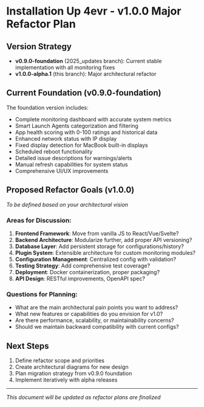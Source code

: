 # Installation Up 4evr - v1.0.0 Major Refactor Plan

## Version Strategy
- **v0.9.0-foundation** (2025_updates branch): Current stable implementation with all monitoring fixes
- **v1.0.0-alpha.1** (this branch): Major architectural refactor

## Current Foundation (v0.9.0-foundation)
The foundation version includes:
- Complete monitoring dashboard with accurate system metrics
- Smart Launch Agents categorization and filtering
- App health scoring with 0-100 ratings and historical data
- Enhanced network status with IP display
- Fixed display detection for MacBook built-in displays
- Scheduled reboot functionality
- Detailed issue descriptions for warnings/alerts
- Manual refresh capabilities for system status
- Comprehensive UI/UX improvements

## Proposed Refactor Goals (v1.0.0)
*To be defined based on your architectural vision*

### Areas for Discussion:
1. **Frontend Framework**: Move from vanilla JS to React/Vue/Svelte?
2. **Backend Architecture**: Modularize further, add proper API versioning?
3. **Database Layer**: Add persistent storage for configurations/history?
4. **Plugin System**: Extensible architecture for custom monitoring modules?
5. **Configuration Management**: Centralized config with validation?
6. **Testing Strategy**: Add comprehensive test coverage?
7. **Deployment**: Docker containerization, proper packaging?
8. **API Design**: RESTful improvements, OpenAPI spec?

### Questions for Planning:
- What are the main architectural pain points you want to address?
- What new features or capabilities do you envision for v1.0?
- Are there performance, scalability, or maintainability concerns?
- Should we maintain backward compatibility with current configs?

## Next Steps
1. Define refactor scope and priorities
2. Create architectural diagrams for new design
3. Plan migration strategy from v0.9.0 foundation
4. Implement iteratively with alpha releases

---
*This document will be updated as refactor plans are finalized*